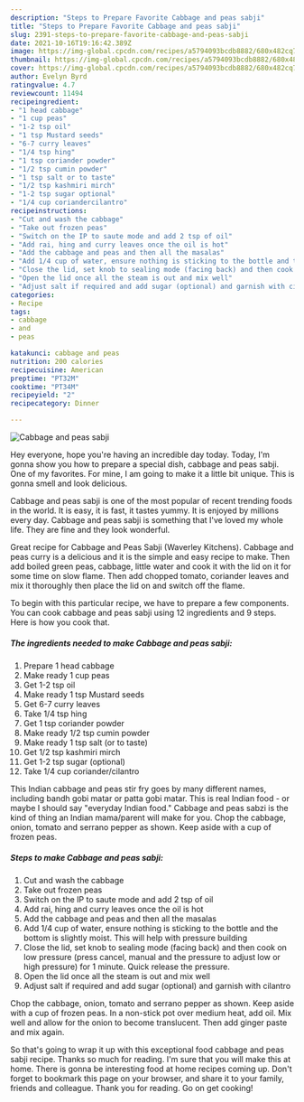 ```yaml
---
description: "Steps to Prepare Favorite Cabbage and peas sabji"
title: "Steps to Prepare Favorite Cabbage and peas sabji"
slug: 2391-steps-to-prepare-favorite-cabbage-and-peas-sabji
date: 2021-10-16T19:16:42.389Z
image: https://img-global.cpcdn.com/recipes/a5794093bcdb8882/680x482cq70/cabbage-and-peas-sabji-recipe-main-photo.jpg
thumbnail: https://img-global.cpcdn.com/recipes/a5794093bcdb8882/680x482cq70/cabbage-and-peas-sabji-recipe-main-photo.jpg
cover: https://img-global.cpcdn.com/recipes/a5794093bcdb8882/680x482cq70/cabbage-and-peas-sabji-recipe-main-photo.jpg
author: Evelyn Byrd
ratingvalue: 4.7
reviewcount: 11494
recipeingredient:
- "1 head cabbage"
- "1 cup peas"
- "1-2 tsp oil"
- "1 tsp Mustard seeds"
- "6-7 curry leaves"
- "1/4 tsp hing"
- "1 tsp coriander powder"
- "1/2 tsp cumin powder"
- "1 tsp salt or to taste"
- "1/2 tsp kashmiri mirch"
- "1-2 tsp sugar optional"
- "1/4 cup coriandercilantro"
recipeinstructions:
- "Cut and wash the cabbage"
- "Take out frozen peas"
- "Switch on the IP to saute mode and add 2 tsp of oil"
- "Add rai, hing and curry leaves once the oil is hot"
- "Add the cabbage and peas and then all the masalas"
- "Add 1/4 cup of water, ensure nothing is sticking to the bottle and the bottom is slightly moist. This will help with pressure building"
- "Close the lid, set knob to sealing mode (facing back) and then cook on low pressure (press cancel, manual and the pressure to adjust low or high pressure) for 1 minute. Quick release the pressure."
- "Open the lid once all the steam is out and mix well"
- "Adjust salt if required and add sugar (optional) and garnish with cilantro"
categories:
- Recipe
tags:
- cabbage
- and
- peas

katakunci: cabbage and peas 
nutrition: 200 calories
recipecuisine: American
preptime: "PT32M"
cooktime: "PT34M"
recipeyield: "2"
recipecategory: Dinner

---
```



![Cabbage and peas sabji](https://img-global.cpcdn.com/recipes/a5794093bcdb8882/680x482cq70/cabbage-and-peas-sabji-recipe-main-photo.jpg)

Hey everyone, hope you're having an incredible day today. Today, I'm gonna show you how to prepare a special dish, cabbage and peas sabji. One of my favorites. For mine, I am going to make it a little bit unique. This is gonna smell and look delicious.

Cabbage and peas sabji is one of the most popular of recent trending foods in the world. It is easy, it is fast, it tastes yummy. It is enjoyed by millions every day. Cabbage and peas sabji is something that I've loved my whole life. They are fine and they look wonderful.

Great recipe for Cabbage and Peas Sabji (Waverley Kitchens). Cabbage and peas curry is a delicious and it is the simple and easy recipe to make. Then add boiled green peas, cabbage, little water and cook it with the lid on it for some time on slow flame. Then add chopped tomato, coriander leaves and mix it thoroughly then place the lid on and switch off the flame.


To begin with this particular recipe, we have to prepare a few components. You can cook cabbage and peas sabji using 12 ingredients and 9 steps. Here is how you cook that.

<!--inarticleads1-->

##### The ingredients needed to make Cabbage and peas sabji:

1. Prepare 1 head cabbage
1. Make ready 1 cup peas
1. Get 1-2 tsp oil
1. Make ready 1 tsp Mustard seeds
1. Get 6-7 curry leaves
1. Take 1/4 tsp hing
1. Get 1 tsp coriander powder
1. Make ready 1/2 tsp cumin powder
1. Make ready 1 tsp salt (or to taste)
1. Get 1/2 tsp kashmiri mirch
1. Get 1-2 tsp sugar (optional)
1. Take 1/4 cup coriander/cilantro


This Indian cabbage and peas stir fry goes by many different names, including bandh gobi matar or patta gobi matar. This is real Indian food - or maybe I should say &#34;everyday Indian food.&#34; Cabbage and peas sabzi is the kind of thing an Indian mama/parent will make for you. Chop the cabbage, onion, tomato and serrano pepper as shown. Keep aside with a cup of frozen peas. 

<!--inarticleads2-->

##### Steps to make Cabbage and peas sabji:

1. Cut and wash the cabbage
1. Take out frozen peas
1. Switch on the IP to saute mode and add 2 tsp of oil
1. Add rai, hing and curry leaves once the oil is hot
1. Add the cabbage and peas and then all the masalas
1. Add 1/4 cup of water, ensure nothing is sticking to the bottle and the bottom is slightly moist. This will help with pressure building
1. Close the lid, set knob to sealing mode (facing back) and then cook on low pressure (press cancel, manual and the pressure to adjust low or high pressure) for 1 minute. Quick release the pressure.
1. Open the lid once all the steam is out and mix well
1. Adjust salt if required and add sugar (optional) and garnish with cilantro


Chop the cabbage, onion, tomato and serrano pepper as shown. Keep aside with a cup of frozen peas. In a non-stick pot over medium heat, add oil. Mix well and allow for the onion to become translucent. Then add ginger paste and mix again. 

So that's going to wrap it up with this exceptional food cabbage and peas sabji recipe. Thanks so much for reading. I'm sure that you will make this at home. There is gonna be interesting food at home recipes coming up. Don't forget to bookmark this page on your browser, and share it to your family, friends and colleague. Thank you for reading. Go on get cooking!
